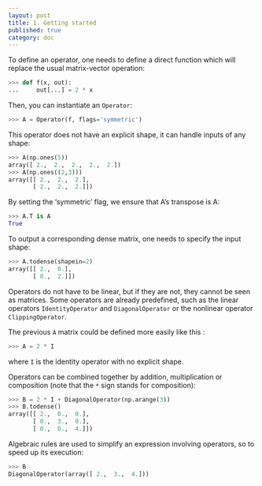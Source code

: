 ```yaml
---
layout: post
title: 1. Getting started
published: true
category: doc
---
```


To define an operator, one needs to define a direct function which will
replace the usual matrix-vector operation:

```python
>>> def f(x, out):
...     out[...] = 2 * x
```

Then, you can instantiate an `Operator`:

```python
>>> A = Operator(f, flags='symmetric')
```

This operator does not have an explicit shape, it can handle inputs of
any shape:

```python
>>> A(np.ones(5))
array([ 2.,  2.,  2.,  2.,  2.])
>>> A(np.ones((2,3)))
array([[ 2.,  2.,  2.],
       [ 2.,  2.,  2.]])
```

By setting the ‘symmetric’ flag, we ensure that A’s transpose is A:

```python
>>> A.T is A
True
```

To output a corresponding dense matrix, one needs to specify the input
shape:

```python
>>> A.todense(shapein=2)
array([[ 2.,  0.],
       [ 0.,  2.]])
```

Operators do not have to be linear, but if they are not, they cannot be
seen as matrices. Some operators are already predefined, such as the
linear operators `IdentityOperator` and `DiagonalOperator` or the
nonlinear operator `ClippingOperator`.

The previous `A` matrix could be defined more easily like this :

```python
>>> A = 2 * I
```

where `I` is the identity operator with no explicit shape.

Operators can be combined together by addition, multiplication or
composition (note that the `*` sign stands for composition):

```python
>>> B = 2 * I + DiagonalOperator(np.arange(3))
>>> B.todense()
array([[ 2.,  0.,  0.],
       [ 0.,  3.,  0.],
       [ 0.,  0.,  4.]])
```

Algebraic rules are used to simplify an expression involving operators,
so to speed up its execution:

```python
>>> B
DiagonalOperator(array([ 2.,  3.,  4.]))
```
